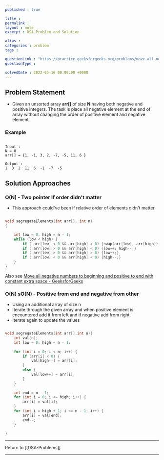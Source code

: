 ```yaml
---
published : true

title : 
permalink : 
layout : note
excerpt : DSA Problem and Solution

alias : 
categories : problem
tags : 

questionLink : "https://practice.geeksforgeeks.org/problems/move-all-negative-elements-to-end1813/1#"
questionType : 

solvedDate : 2022-05-16 00:00:00 +0000
---
```


## Problem Statement

- Given an unsorted array **arr[]** of size **N** having both negative and positive integers. The task is place all negative element at the end of array without changing the order of positive element and negative element.

### Example

```

Input : 
N = 8
arr[] = {1, -1, 3, 2, -7, -5, 11, 6 }

Output : 
1  3  2  11  6  -1  -7  -5

```

## Solution Approaches

### O(N) - Two pointer If order didn't matter 

- This approach could've been if relative order of elements didn't matter. 

```cpp 

void segregateElements(int arr[], int n)
{

	int low = 0, high = n - 1;
	while (low < high) {
		if ( arr[low] < 0 && arr[high] > 0) {swap(arr[low], arr[high]); low++; high--;}
		if ( arr[low] > 0 && arr[high] < 0) {low++; high--;}
		if ( arr[low] > 0 && arr[high] > 0) {low++;}
		if ( arr[low] < 0 && arr[high] < 0) {high--;}
	}
}

```

Also see [Move all negative numbers to beginning and positive to end with constant extra space - GeeksforGeeks](https://www.geeksforgeeks.org/move-negative-numbers-beginning-positive-end-constant-extra-space/)

### O(N) sO(N) - Positive from end and negative from other

- Using an additional array of size n
- Iterate through the given array and when positive element is encountered add it from left and if negative add from right.
- Iterate again to update the values

```cpp

void segregateElements(int arr[],int n){
	int val[n];
	int low = 0, high = n - 1;
	
	for (int i = 0; i < n; i++) {
		if (arr[i] < 0) {
			val[high--] = arr[i];
		}
		else {
			val[low++] = arr[i];
		}
	}
	
	int end = n - 1;
	for (int i = 0; i <= high; i++) {
		arr[i] = val[i];
	}
	for (int i = high + 1; i <= n - 1; i++) {
		arr[i] = val[end];
		end--;
	}
	
}

```

---

Return to [[DSA-Problems]]

---
